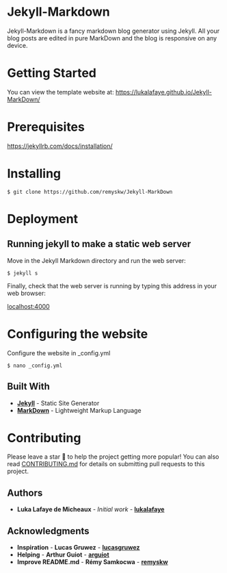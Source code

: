 # Jekyll-Markdown

Jekyll-Markdown is a fancy markdown blog generator using Jekyll. All your blog posts are edited in pure MarkDown and the blog is responsive on any device.

# Getting Started

You can view the template website at: https://lukalafaye.github.io/Jekyll-MarkDown/

# Prerequisites

https://jekyllrb.com/docs/installation/

# Installing

```
$ git clone https://github.com/remyskw/Jekyll-MarkDown
```

# Deployment

## Running jekyll to make a static web server

Move in the Jekyll Markdown directory and run the web server:

```
$ jekyll s
```

Finally, check that the web server is running by typing this address in your web browser:

[localhost:4000](localhost:4000)

# Configuring the website

Configure the website in _config.yml

```
$ nano _config.yml
```

## Built With

* [**Jekyll**](https://jekyllrb.com/) - Static Site Generator
* [**MarkDown**](https://github.com/adam-p/markdown-here/wiki/Markdown-Cheatsheet) - Lightweight Markup Language

# Contributing

Please leave a star 🌟  to help the project getting more popular!
You can also read [CONTRIBUTING.md](
https://github.com/lukalafaye/Jekyll-MarkDown/blob/master/CONTRIBUTING.md) for details on submitting pull requests to this project.

## Authors

* **Luka Lafaye de Micheaux** - *Initial work* - [**lukalafaye**](https://github.com/lukalafaye)

## Acknowledgments

* **Inspiration** - **Lucas Gruwez** - [**lucasgruwez**](https://github.com/lucasgruwez)
* **Helping**     - **Arthur Guiot** - [**arguiot**](https://github.com/arguiot)
* **Improve README.md**   - **Rémy Samkocwa** - [**remyskw**](https://github.com/remyskw)
